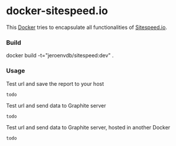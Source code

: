 docker-sitespeed.io
===================
This [Docker](https://www.docker.com/) tries to encapsulate all functionalities of [Sitespeed.io](http://www.sitespeed.io/).

### Build
docker build -t="jeroenvdb/sitespeed:dev" .

### Usage

Test url and save the report to your host
````
todo
````

Test url and send data to Graphite server
````
todo
````

Test url and send data to Graphite server, hosted in another Docker
````
todo
````
